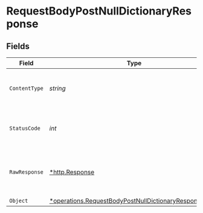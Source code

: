 # RequestBodyPostNullDictionaryResponse


## Fields

| Field                                                                                                                                | Type                                                                                                                                 | Required                                                                                                                             | Description                                                                                                                          |
| ------------------------------------------------------------------------------------------------------------------------------------ | ------------------------------------------------------------------------------------------------------------------------------------ | ------------------------------------------------------------------------------------------------------------------------------------ | ------------------------------------------------------------------------------------------------------------------------------------ |
| `ContentType`                                                                                                                        | *string*                                                                                                                             | :heavy_check_mark:                                                                                                                   | HTTP response content type for this operation                                                                                        |
| `StatusCode`                                                                                                                         | *int*                                                                                                                                | :heavy_check_mark:                                                                                                                   | HTTP response status code for this operation                                                                                         |
| `RawResponse`                                                                                                                        | [*http.Response](https://pkg.go.dev/net/http#Response)                                                                               | :heavy_check_mark:                                                                                                                   | Raw HTTP response; suitable for custom response parsing                                                                              |
| `Object`                                                                                                                             | [*operations.RequestBodyPostNullDictionaryResponseBody](../../../pkg/models/operations/requestbodypostnulldictionaryresponsebody.md) | :heavy_minus_sign:                                                                                                                   | OK                                                                                                                                   |